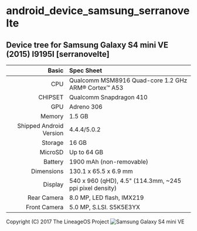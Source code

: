 # android_device_samsung_serranovelte

## Device tree for Samsung Galaxy S4 mini VE (2015) I9195I [serranovelte]

Basic   | Spec Sheet
-------:|:-------------------------
CPU     | Qualcomm MSM8916 Quad-core 1.2 GHz ARM® Cortex™ A53
CHIPSET | Qualcomm Snapdragon 410
GPU     | Adreno 306
Memory  |  1.5 GB
Shipped Android Version | 4.4.4/5.0.2
Storage | 16 GB
MicroSD | Up to 64 GB
Battery | 1900 mAh (non-removable)
Dimensions | 130.1 x 65.5 x 6.9 mm
Display | 540 x 960 (qHD), 4.5" (114.3mm, ~245 ppi pixel density)
Rear Camera  | 8.0 MP, LED flash, IMX219
Front Camera | 5.0 MP, S.LSI. S5K5E3YX

Copyright (C) 2017 The LineageOS Project
![Samsung Galaxy S4 mini VE](https://cdn2.gsmarena.com/vv/pics/samsung/samsung-galaxy-s4-mini-plus-gt-i9195i-2.jpg "Samsung Galaxy S4 mini VE")
